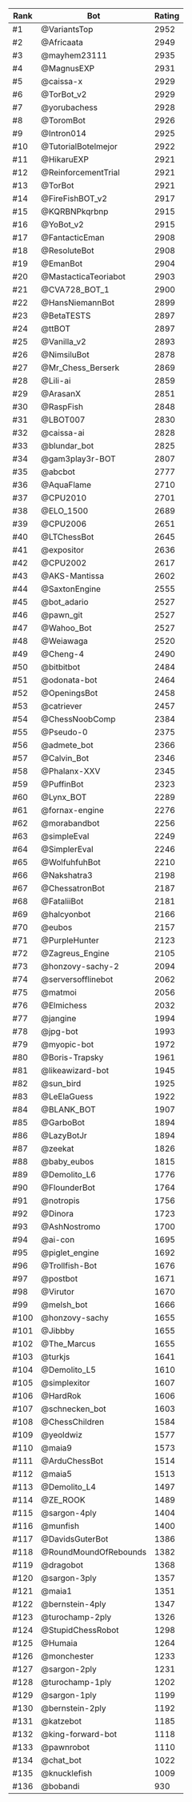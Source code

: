 Rank|Bot|Rating
---|---|---
#1|@VariantsTop|2952
#2|@Africaata|2949
#3|@mayhem23111|2935
#4|@MagnusEXP|2931
#5|@caissa-x|2929
#6|@TorBot_v2|2929
#7|@yorubachess|2928
#8|@ToromBot|2926
#9|@Intron014|2925
#10|@TutorialBotelmejor|2922
#11|@HikaruEXP|2921
#12|@ReinforcementTrial|2921
#13|@TorBot|2921
#14|@FireFishBOT_v2|2917
#15|@KQRBNPkqrbnp|2915
#16|@YoBot_v2|2915
#17|@FantacticEman|2908
#18|@ResoluteBot|2908
#19|@EmanBot|2904
#20|@MastacticaTeoriabot|2903
#21|@CVA728_BOT_1|2900
#22|@HansNiemannBot|2899
#23|@BetaTESTS|2897
#24|@ttBOT|2897
#25|@Vanilla_v2|2893
#26|@NimsiluBot|2878
#27|@Mr_Chess_Berserk|2869
#28|@Lili-ai|2859
#29|@ArasanX|2851
#30|@RaspFish|2848
#31|@LBOT007|2830
#32|@caissa-ai|2828
#33|@blundar_bot|2825
#34|@gam3play3r-BOT|2807
#35|@abcbot|2777
#36|@AquaFlame|2710
#37|@CPU2010|2701
#38|@ELO_1500|2689
#39|@CPU2006|2651
#40|@LTChessBot|2645
#41|@expositor|2636
#42|@CPU2002|2617
#43|@AKS-Mantissa|2602
#44|@SaxtonEngine|2555
#45|@bot_adario|2527
#46|@pawn_git|2527
#47|@Wahoo_Bot|2527
#48|@Weiawaga|2520
#49|@Cheng-4|2490
#50|@bitbitbot|2484
#51|@odonata-bot|2464
#52|@OpeningsBot|2458
#53|@catriever|2457
#54|@ChessNoobComp|2384
#55|@Pseudo-0|2375
#56|@admete_bot|2366
#57|@Calvin_Bot|2346
#58|@Phalanx-XXV|2345
#59|@PuffinBot|2323
#60|@Lynx_BOT|2289
#61|@fornax-engine|2276
#62|@morabandbot|2256
#63|@simpleEval|2249
#64|@SimplerEval|2246
#65|@WolfuhfuhBot|2210
#66|@Nakshatra3|2198
#67|@ChessatronBot|2187
#68|@FataliiBot|2181
#69|@halcyonbot|2166
#70|@eubos|2157
#71|@PurpleHunter|2123
#72|@Zagreus_Engine|2105
#73|@honzovy-sachy-2|2094
#74|@serversofflinebot|2062
#75|@matmoi|2056
#76|@Elmichess|2032
#77|@jangine|1994
#78|@jpg-bot|1993
#79|@myopic-bot|1972
#80|@Boris-Trapsky|1961
#81|@likeawizard-bot|1945
#82|@sun_bird|1925
#83|@LeElaGuess|1922
#84|@BLANK_BOT|1907
#85|@GarboBot|1894
#86|@LazyBotJr|1894
#87|@zeekat|1826
#88|@baby_eubos|1815
#89|@Demolito_L6|1776
#90|@FlounderBot|1764
#91|@notropis|1756
#92|@Dinora|1723
#93|@AshNostromo|1700
#94|@ai-con|1695
#95|@piglet_engine|1692
#96|@Trollfish-Bot|1676
#97|@postbot|1671
#98|@Virutor|1670
#99|@melsh_bot|1666
#100|@honzovy-sachy|1655
#101|@Jibbby|1655
#102|@The_Marcus|1655
#103|@turkjs|1641
#104|@Demolito_L5|1610
#105|@simplexitor|1607
#106|@HardRok|1606
#107|@schnecken_bot|1603
#108|@ChessChildren|1584
#109|@yeoldwiz|1577
#110|@maia9|1573
#111|@ArduChessBot|1514
#112|@maia5|1513
#113|@Demolito_L4|1497
#114|@ZE_ROOK|1489
#115|@sargon-4ply|1404
#116|@munfish|1400
#117|@DavidsGuterBot|1386
#118|@RoundMoundOfRebounds|1382
#119|@dragobot|1368
#120|@sargon-3ply|1357
#121|@maia1|1351
#122|@bernstein-4ply|1347
#123|@turochamp-2ply|1326
#124|@StupidChessRobot|1298
#125|@Humaia|1264
#126|@monchester|1233
#127|@sargon-2ply|1231
#128|@turochamp-1ply|1202
#129|@sargon-1ply|1199
#130|@bernstein-2ply|1192
#131|@katzebot|1185
#132|@king-forward-bot|1118
#133|@pawnrobot|1110
#134|@chat_bot|1022
#135|@knucklefish|1009
#136|@bobandi|930
